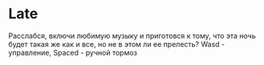 # Late
Расслабся, включи любимую музыку и приготовся к тому, что эта ночь будет такая же как и все, но не в этом ли ее прелесть?
Wasd - управление, Spaced - ручной тормоз
